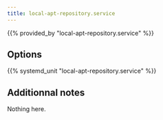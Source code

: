 ```yaml
---
title: local-apt-repository.service
---
```


{{% provided_by "local-apt-repository.service" %}}

## Options

{{% systemd_unit "local-apt-repository.service" %}}

## Additionnal notes

Nothing here.
